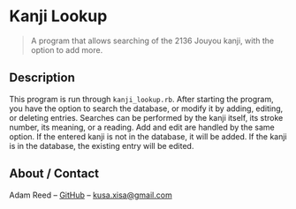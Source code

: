 # Kanji Lookup
> A program that allows searching of the 2136 Jouyou kanji, with the option to add more.

## Description

This program is run through ```kanji_lookup.rb```. After starting the program, you have the option to search the database, or modify it by adding, editing, or deleting entries. Searches can be performed by the kanji itself, its stroke number, its meaning, or a reading. Add and edit are handled by the same option. If the entered kanji is not in the database, it will be added. If the kanji is in the database, the existing entry will be edited.

## About / Contact

Adam Reed – [GitHub](https://github.com/adamcreed/)
 – <kusa.xisa@gmail.com>
